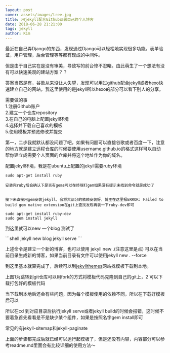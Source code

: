 ```yaml
---
layout: post
cover: assets/images/tree.jpg
title: 用jekyll配合Github部署自己的个人博客
date: 2018-06-28 21:21:00
tags: jekyll
author: Kim
---
```

<p>最近在自己弄Django的东西，发现通过Django可以轻松地实现很多功能。表单验证，用户管理，后台管理等等都有现成的中间件。</p>

<p>但是由于自己实在是没有审美，导致写的前台惨不忍睹。由此萌生了一个想法有没有可以快速美观的建站方案？？</p>

<p>答案当然是有，谷歌从来没让人失望，发现可以用过github配合jekyll或者hexo快速建立自己的网站，我这里使用的是jekyll所以hexo的部分可以看下别人的分享。</p>
<p>需要做的事<br>1.注册Github账户<br>2.建立一个仓库repository<br>3.在自己的电脑上配置jekyll环境<br>4.选择并下载自己喜欢的模板<br>5.使用模板并预览修改并提交</p>
<p>第一，二步我就默认都没问题了吧，如果有问题可以直接谷歌或者百度一下，注意的地方就是建立远程仓库的时候要使用username.github.io的格式这样可以自动帮你建立成需要个人页面的仓库并将这个地址作为你的域名。</p>
<p>配置jekyll环境，我是在ubuntu上配置的jekyll需要ruby环境</p>

```shell
sudo apt-get install ruby

安装完ruby后会确认下是否有gems可以在终端打gem如果没有提示未找到命令就是成功了


接下来直接用gem安装jekyll，会将大部分的依赖安装好，博主在这里报ERROR: Failed to build gem native extension在git上查找发现再装一下ruby-dev即可

sudo apt-get install ruby-dev
sudo gem install jekyll 

```
<p>到这里就可以new 一个blog 测试了</p>
```shell
jekyll new blog
jekyll serve 
```
<p>上述命令是建立一个新的博客，也可以使用 jekyll new .(注意这里是点) 可以在当前目录生成新的博客，如果当前目录有文件可以使用jekyll new . --force</p>
<p>到这里基本就算完成了，后续可以到<a href="http://jekyllthemes.org/">jekyllthemes</a>网站找模板下载到本地。</p>
<amp-img src="assets/images/net_pic.jpg" alt="Download" height="400" width="652"></amp-img>
<p>上图1为跳转到git仓库可以用fork的方式将模板代码克隆到自己的git上，2 可以下载打包好的模板代码</p>
<p>当下载到本地后还会有些问题，因为每个模板使用的依赖不同，所以在下载好模板后可以</p>
<p>所以在cd 到对应目录后执行jekyll serve或者jekyll build的时候会报错，这时候不要着急首先看看是不是缺少某个组件，如果是按照名字gem install即可</p>
<p>常见的有jekyll-sitemap和jekyll-paginate</p>
<p>上面的步骤都完成后就已经可以运行起模板了，但是还没有内容，内容部分可以参考readme.md里面会有比较详细的使用方法～</p>


